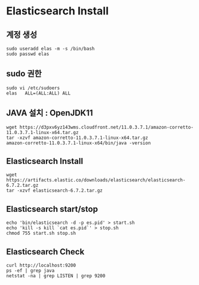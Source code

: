 # Elasticsearch Install

## 계정 생성

	sudo useradd elas -m -s /bin/bash
	sudo passwd elas

## sudo 권한

	sudo vi /etc/sudoers
	elas   ALL=(ALL:ALL) ALL
	
## JAVA 설치 : OpenJDK11

	wget https://d3pxv6yz143wms.cloudfront.net/11.0.3.7.1/amazon-corretto-11.0.3.7.1-linux-x64.tar.gz
	tar -xzvf amazon-corretto-11.0.3.7.1-linux-x64.tar.gz
	amazon-corretto-11.0.3.7.1-linux-x64/bin/java -version
	
## Elasticsearch Install

	wget https://artifacts.elastic.co/downloads/elasticsearch/elasticsearch-6.7.2.tar.gz
	tar -xzvf elasticsearch-6.7.2.tar.gz

## Elasticsearch start/stop

	echo 'bin/elasticsearch -d -p es.pid' > start.sh
	echo 'kill -s kill `cat es.pid`' > stop.sh
	chmod 755 start.sh stop.sh

## Elasticsearch Check

	curl http://localhost:9200
	ps -ef | grep java
	netstat -na | grep LISTEN | grep 9200
